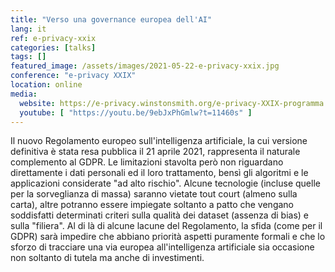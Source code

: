 ```yaml
---
title: "Verso una governance europea dell'AI"
lang: it
ref: e-privacy-xxix
categories: [talks]
tags: []
featured_image: /assets/images/2021-05-22-e-privacy-xxix.jpg
conference: "e-privacy XXIX"
location: online
media:
  website: https://e-privacy.winstonsmith.org/e-privacy-XXIX-programma.html
  youtube: [ "https://youtu.be/9ebJxPhGmlw?t=11460s" ]
---
```


Il nuovo Regolamento europeo sull'intelligenza artificiale, la cui versione
definitiva è stata resa pubblica il 21 aprile 2021, rappresenta il naturale
complemento al GDPR. Le limitazioni stavolta però non riguardano direttamente i
dati personali ed il loro trattamento, bensì gli algoritmi e le applicazioni
considerate "ad alto rischio". Alcune tecnologie (incluse quelle per la
sorveglianza di massa) saranno vietate tout court (almeno sulla carta), altre
potranno essere impiegate soltanto a patto che vengano soddisfatti determinati
criteri sulla qualità dei dataset (assenza di bias) e sulla "filiera". Al di là
di alcune lacune del Regolamento, la sfida (come per il GDPR) sarà impedire che
abbiano priorità aspetti puramente formali e che lo sforzo di tracciare una via
europea all'intelligenza artificiale sia occasione non soltanto di tutela ma
anche di investimenti.
